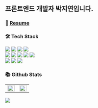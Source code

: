 ## 프론트엔드 개발자 박지연입니다.
### 🔎 [Resume](https://www.notion.so/dcaf913c47474b5abb459c72e51baee0)

<div align="left">
<h3> 🛠 Tech Stack </h3>
<img src="https://img.shields.io/badge/HTML5-e34f26?style=flat-square&logo=html5&logoColor=white"/>
<img src="https://img.shields.io/badge/css-686de0?style=flat-square&logo=css3&logoColor=white"/>
<img src="https://img.shields.io/badge/JavaScript-f9ca24?style=flat-square&logo=javascript&logoColor=white"/>
<img src="https://img.shields.io/badge/styled components-DB7093?style=flat-square&logo=styled-components&logoColor=white"/>
<br/>
<img src="https://img.shields.io/badge/React-61dafb?style=flat-square&logo=react&logoColor=black"/>
<img src="https://img.shields.io/badge/React Router-ca4245?style=flat-square&logo=React-Router&logoColor=white"/>
<img src="https://img.shields.io/badge/Redux-764abc?style=flat-square&logo=redux&logoColor=white"/>
<img src="https://img.shields.io/badge/Redux Saga-999999?style=flat-square&logo=Redux-Saga&logoColor=white"/>
<img src="https://img.shields.io/badge/Next.js-000000?style=flat-square&logo=Next.js&logoColor=white"/>
<br/>
<img src="https://img.shields.io/badge/MongoDB-10ac84?style=flat-square&logo=mongodb&logoColor=white"/>
<img src="https://img.shields.io/badge/Node.js-009432?style=flat-square&logo=Node.js&logoColor=white"/>
<img src="https://img.shields.io/badge/Express-000000?style=flat-square&logo=Express&logoColor=white"/>
</div>

### 📚 Github Stats  

<table><tr><td align="top" width="50%">
<img src="https://github-readme-stats.vercel.app/api?username=gparkkii&show_icons=true&theme=buefy&hide_border=true" align="left" style="width: 100%" />
</td><td align="top" width="50%">
<img src="https://github-readme-stats.vercel.app/api/top-langs/?username=gparkkii&hide=jupyter%20notebook&layout=compact&hide_border=true" align="left" style="width: 100%" />
</td></tr></table>  

<div>
  <img src="https://hits.seeyoufarm.com/api/count/incr/badge.svg?url=https%3A%2F%2Fgithub.com%2Fgparkkii%2Fhit-counter&count_bg=%23FF8532&title_bg=%23A0A0A0&icon=&icon_color=%23E7E7E7&title=hits&edge_flat=true" align="left" />
</div>  
